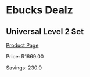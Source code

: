 
# Ebucks Dealz
## Universal Level 2 Set
[Product Page](https://www.ebucks.com/web/shop/productSelected.do?prodId=1169672889&catId=370101825)

Price: R1669.00

Savings: 230.0


	